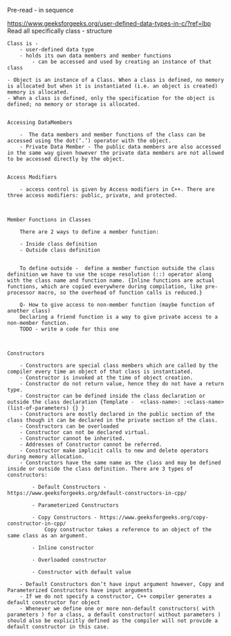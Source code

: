 Pre-read - in sequence 

https://www.geeksforgeeks.org/user-defined-data-types-in-c/?ref=lbp
    Read all specifically class - structure 

    Class is - 
        - user-defined data type
        - holds its own data members and member functions
            - can be accessed and used by creating an instance of that class
    
    - Object is an instance of a Class. When a class is defined, no memory is allocated but when it is instantiated (i.e. an object is created) memory is allocated.
    - When a class is defined, only the specification for the object is defined; no memory or storage is allocated.


    Accessing DataMembers

        -  The data members and member functions of the class can be accessed using the dot(‘.’) operator with the object. 
        - Private Data Member - The public data members are also accessed in the same way given however the private data members are not allowed to be accessed directly by the object. 


    Access Modifiers 

        - access control is given by Access modifiers in C++. There are three access modifiers: public, private, and protected.



    Member Functions in Classes

        There are 2 ways to define a member function:

        - Inside class definition
        - Outside class definition


        To define outside -  define a member function outside the class definition we have to use the scope resolution (::) operator along with the class name and function name. {Inline functions are actual functions, which are copied everywhere during compilation, like pre-processor macro, so the overhead of function calls is reduced.}

        Q- How to give access to non-member function (maybe function of another class)
        Declaring a friend function is a way to give private access to a non-member function. 
        TODO - write a code for this one 



    Constructors
 
        - Constructors are special class members which are called by the compiler every time an object of that class is instantiated. 
        - Constructor is invoked at the time of object creation.
        - Constructor do not return value, hence they do not have a return type.
        - Constructor can be defined inside the class declaration or outside the class declaration {Template -  <class-name>: :<class-name>(list-of-parameters) {} }
        - Constructors are mostly declared in the public section of the class though it can be declared in the private section of the class.
        - Constructors can be overloaded
        - Constructor can not be declared virtual.
        - Constructor cannot be inherited.
        - Addresses of Constructor cannot be referred.
        - Constructor make implicit calls to new and delete operators during memory allocation.
        - Constructors have the same name as the class and may be defined inside or outside the class definition. There are 3 types of constructors:
        
            - Default Constructors - https://www.geeksforgeeks.org/default-constructors-in-cpp/

            - Parameterized Constructors
            
            - Copy Constructors - https://www.geeksforgeeks.org/copy-constructor-in-cpp/
                Copy constructor takes a reference to an object of the same class as an argument. 

            - Inline constructor

            - Overloaded constructor

            - Constructor with default value

        - Default Constructors don’t have input argument however, Copy and Parameterized Constructors have input arguments
        - If we do not specify a constructor, C++ compiler generates a default constructor for object
        - Whenever we define one or more non-default constructors( with parameters ) for a class, a default constructor( without parameters ) should also be explicitly defined as the compiler will not provide a default constructor in this case. 